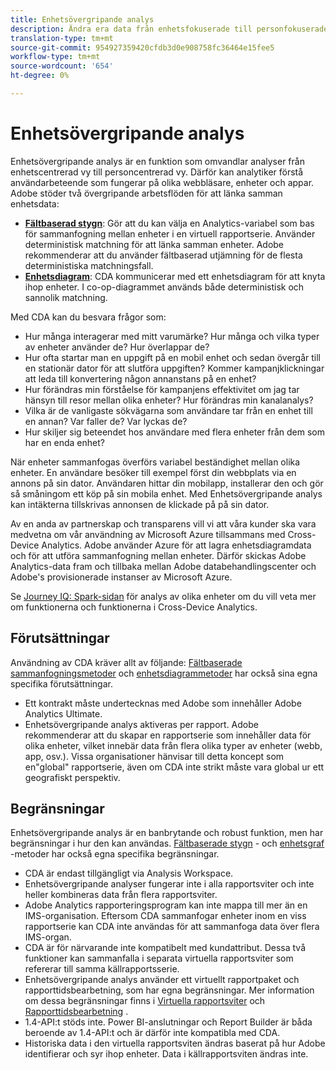 ```yaml
---
title: Enhetsövergripande analys
description: Ändra era data från enhetsfokuserade till personfokuserade genom att sammanfoga enhetsdata.
translation-type: tm+mt
source-git-commit: 954927359420cfdb3d0e908758fc36464e15fee5
workflow-type: tm+mt
source-wordcount: '654'
ht-degree: 0%

---
```



# Enhetsövergripande analys

Enhetsövergripande analys är en funktion som omvandlar analyser från enhetscentrerad vy till personcentrerad vy. Därför kan analytiker förstå användarbeteende som fungerar på olika webbläsare, enheter och appar. Adobe stöder två övergripande arbetsflöden för att länka samman enhetsdata:

* [**Fältbaserad stygn**](field-based-stitching.md): Gör att du kan välja en Analytics-variabel som bas för sammanfogning mellan enheter i en virtuell rapportserie. Använder deterministisk matchning för att länka samman enheter. Adobe rekommenderar att du använder fältbaserad utjämning för de flesta deterministiska matchningsfall.
* [**Enhetsdiagram**](device-graph.md): CDA kommunicerar med ett enhetsdiagram för att knyta ihop enheter. I co-op-diagrammet används både deterministisk och sannolik matchning.

Med CDA kan du besvara frågor som:

* Hur många interagerar med mitt varumärke? Hur många och vilka typer av enheter använder de? Hur överlappar de?
* Hur ofta startar man en uppgift på en mobil enhet och sedan övergår till en stationär dator för att slutföra uppgiften? Kommer kampanjklickningar att leda till konvertering någon annanstans på en enhet?
* Hur förändras min förståelse för kampanjens effektivitet om jag tar hänsyn till resor mellan olika enheter? Hur förändras min kanalanalys?
* Vilka är de vanligaste sökvägarna som användare tar från en enhet till en annan? Var faller de? Var lyckas de?
* Hur skiljer sig beteendet hos användare med flera enheter från dem som har en enda enhet?

När enheter sammanfogas överförs variabel beständighet mellan olika enheter. En användare besöker till exempel först din webbplats via en annons på sin dator. Användaren hittar din mobilapp, installerar den och gör så småningom ett köp på sin mobila enhet. Med Enhetsövergripande analys kan intäkterna tillskrivas annonsen de klickade på på sin dator.

Av en anda av partnerskap och transparens vill vi att våra kunder ska vara medvetna om vår användning av Microsoft Azure tillsammans med Cross-Device Analytics. Adobe använder Azure för att lagra enhetsdiagramdata och för att utföra sammanfogning mellan enheter. Därför skickas Adobe Analytics-data fram och tillbaka mellan Adobe databehandlingscenter och Adobe&#39;s provisionerade instanser av Microsoft Azure.

Se [Journey IQ: Spark-sidan](http://adobe.ly/aacda) för analys av olika enheter om du vill veta mer om funktionerna och funktionerna i Cross-Device Analytics.

## Förutsättningar

Användning av CDA kräver allt av följande: [Fältbaserade sammanfogningsmetoder](field-based-stitching.md) och [enhetsdiagrammetoder](device-graph.md) har också sina egna specifika förutsättningar.

* Ett kontrakt måste undertecknas med Adobe som innehåller Adobe Analytics Ultimate.
* Enhetsövergripande analys aktiveras per rapport. Adobe rekommenderar att du skapar en rapportserie som innehåller data för olika enheter, vilket innebär data från flera olika typer av enheter (webb, app, osv.). Vissa organisationer hänvisar till detta koncept som en&quot;global&quot; rapportserie, även om CDA inte strikt måste vara global ur ett geografiskt perspektiv.

## Begränsningar

Enhetsövergripande analys är en banbrytande och robust funktion, men har begränsningar i hur den kan användas. [Fältbaserade stygn](field-based-stitching.md) - och [enhetsgraf](device-graph.md) -metoder har också egna specifika begränsningar.

* CDA är endast tillgängligt via Analysis Workspace.
* Enhetsövergripande analyser fungerar inte i alla rapportsviter och inte heller kombineras data från flera rapportsviter.
* Adobe Analytics rapporteringsprogram kan inte mappa till mer än en IMS-organisation. Eftersom CDA sammanfogar enheter inom en viss rapportserie kan CDA inte användas för att sammanfoga data över flera IMS-organ.
* CDA är för närvarande inte kompatibelt med kundattribut. Dessa två funktioner kan sammanfalla i separata virtuella rapportsviter som refererar till samma källrapportsserie.
* Enhetsövergripande analys använder ett virtuellt rapportpaket och rapporttidsbearbetning, som har egna begränsningar. Mer information om dessa begränsningar finns i [Virtuella rapportsviter](../vrs/vrs-about.md) och [Rapporttidsbearbetning](../vrs/vrs-report-time-processing.md) .
* 1.4-API:t stöds inte. Power BI-anslutningar och Report Builder är båda beroende av 1.4-API:t och är därför inte kompatibla med CDA.
* Historiska data i den virtuella rapportsviten ändras baserat på hur Adobe identifierar och syr ihop enheter. Data i källrapportsviten ändras inte.
